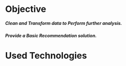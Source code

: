 # Objective
##### Clean and Transform data to Perform further analysis.
##### Provide a Basic Recommendation solution.

# Used Technologies
